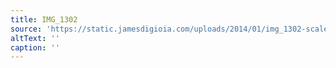 ```yaml
---
title: IMG_1302
source: 'https://static.jamesdigioia.com/uploads/2014/01/img_1302-scaled.jpg'
altText: ''
caption: ''
---
```


